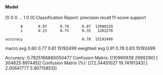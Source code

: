 #### Model
[0 0 0 ... 1 0 0]
Classification Report:
              precision    recall  f1-score   support

           0       0.97      0.79      0.87  13990229
           1       0.23      0.75      0.35   1202270

    accuracy                           0.78  15192499
   macro avg       0.60      0.77      0.61  15192499
weighted avg       0.91      0.78      0.83  15192499

Accuracy: 0.7825166880050477
Confusion Matrix:
[[10990939  2999290]
 [  304825   897445]]
Confusion Matrix (%):
[[72.34451027 19.74191343]
 [ 2.00641777  5.90715853]]

